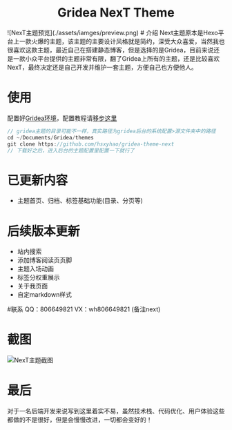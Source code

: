 <h1 align="center">
  Gridea NexT Theme
</h1>
![NexT主题预览](./assets/iamges/preview.png)
# 介绍
Next主题原本是Hexo平台上一款火爆的主题，该主题的主要设计风格就是简约，深受大众喜爱，当然我也很喜欢这款主题，最近自己在搭建静态博客，但是选择的是Gridea，目前来说还是一款小众平台提供的主题非常有限，翻了Gridea上所有的主题，还是比较喜欢NexT，最终决定还是自己开发并维护一套主题，方便自己也方便他人。

# 使用
配置好[Gridea环境](https://gridea.dev/docs/)，配置教程请[移步这里](https://hsxyhao.github.io/post/gridea-setup/)
```java
// gridea主题的目录可能不一样，真实路径为gridea后台的系统配置>源文件夹中的路径
cd ~/Documents/Gridea/themes
git clone https://github.com/hsxyhao/gridea-theme-next
// 下载好之后，进入后台的主题配置里配置一下就行了
```

# 已更新内容
+ 主题首页、归档、标签基础功能(目录、分页等)

# 后续版本更新
+ 站内搜索
+ 添加博客阅读页页脚
+ 主题入场动画
+ 标签分权重展示
+ 关于我页面
+ 自定markdown样式

#联系
QQ：806649821
VX：wh806649821 (备注next)

# 截图
![NexT主题截图](./assets/iamges/preview.png)
# 最后
对于一名后端开发来说写到这里着实不易，虽然技术栈、代码优化、用户体验这些都做的不是很好，但是会慢慢改进，一切都会变好的！